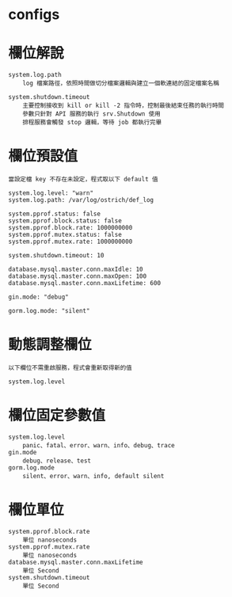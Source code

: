 # configs

# 欄位解說
    system.log.path
        log 檔案路徑，依照時間做切分檔案邏輯與建立一個軟連結的固定檔案名稱

    system.shutdown.timeout
        主要控制接收到 kill or kill -2 指令時，控制最後結束任務的執行時間
        參數只針對 API 服務的執行 srv.Shutdown 使用
        排程服務會觸發 stop 邏輯，等待 job 都執行完畢

# 欄位預設值
    當設定檔 key 不存在未設定，程式取以下 default 值

    system.log.level: "warn"
    system.log.path: /var/log/ostrich/def_log

    system.pprof.status: false
    system.pprof.block.status: false
    system.pprof.block.rate: 1000000000
    system.pprof.mutex.status: false
    system.pprof.mutex.rate: 1000000000

    system.shutdown.timeout: 10

    database.mysql.master.conn.maxIdle: 10
    database.mysql.master.conn.maxOpen: 100
    database.mysql.master.conn.maxLifetime: 600

    gin.mode: "debug"

    gorm.log.mode: "silent"

# 動態調整欄位
    以下欄位不需重啟服務，程式會重新取得新的值

    system.log.level

# 欄位固定參數值
    system.log.level
        panic、fatal、error、warn、info、debug、trace
    gin.mode
        debug、release、test
    gorm.log.mode
        silent、error、warn、info, default silent

# 欄位單位
    system.pprof.block.rate
        單位 nanoseconds
    system.pprof.mutex.rate
        單位 nanoseconds
    database.mysql.master.conn.maxLifetime
        單位 Second
    system.shutdown.timeout
        單位 Second
